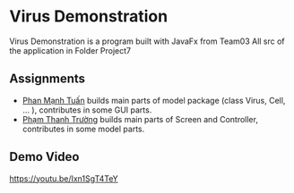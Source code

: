 # Virus Demonstration

Virus Demonstration is a program built with JavaFx from Team03
All src of the application in Folder Project7


## Assignments
- [Phan Mạnh Tuấn](https://github.com/khongtrunght) builds main parts of model package (class Virus, Cell, ... ), contributes in some GUI parts.
- [Phạm Thanh Trường](https://github.com/bluezdot) builds main parts of Screen and Controller, contributes in some model parts.

## Demo Video
https://youtu.be/Ixn1SgT4TeY
